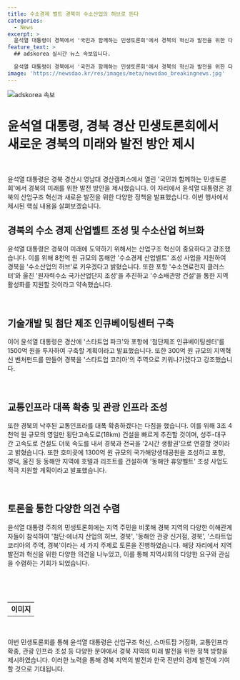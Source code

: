 ```yaml
---
title: 수소경제 벨트 경북이 수소산업의 허브로 뜬다
categories:
  - News
excerpt: >
  윤석열 대통령이 경북에서 '국민과 함께하는 민생토론회'에서 경북의 혁신과 발전을 위한 다양한 계획을 발표했다. 그는 산업구조 혁신, 수소경제 산업벨트 조성, 반도체 특화단지 육성, 스마트팜 거점화, 교통인프라 대폭 확충 등을 약속하며 경북의 새로운 도약을 위한 정부의 적극적인 지원을 강조했다. 또한 지역 주민과 관계자들과 함께 새로운 민생토론회를 통해 지역 발전과 혁신을 위한 다양한 의견을 공유했다. (단어 수: 98)
feature_text: >
  ## adskorea 실시간 뉴스 속보입니다.

  윤석열 대통령이 경북에서 '국민과 함께하는 민생토론회'에서 경북의 혁신과 발전을 위한 다양한 계획을 발표했다. 그는 산업구조 혁신, 수소경제 산업벨트 조성, 반도체 특화단지 육성, 스마트팜 거점화, 교통인프라 대폭 확충 등을 약속하며 경북의 새로운 도약을 위한 정부의 적극적인 지원을 강조했다. 또한 지역 주민과 관계자들과 함께 새로운 민생토론회를 통해 지역 발전과 혁신을 위한 다양한 의견을 공유했다. (단어 수: 98)
image: 'https://newsdao.kr/res/images/meta/newsdao_breakingnews.jpg'
---
```


<p><img src="https://newsdao.kr/res/images/meta/newsdao_breakingnews.jpg" alt="adskorea 속보" /></p>

<h1>윤석열 대통령, 경북 경산 민생토론회에서 새로운 경북의 미래와 발전 방안 제시</h1>

<p data-ke-size="size16">&nbsp;</p>

<p data-ke-size="size16">윤석열 대통령은 경북 경산시 영남대 경산캠퍼스에서 열린 '국민과 함께하는 민생토론회'에서 경북의 미래를 위한 발전 방안을 제시했습니다. 이 자리에서 윤석열 대통령은 경북의 산업구조 혁신과 새로운 발전을 위한 다양한 정책을 발표했습니다. 이번 행사에서 제시된 핵심 내용을 살펴보겠습니다.</p>

<h2 data-ke-size="size26">경북의 수소 경제 산업벨트 조성 및 수소산업 허브화</h2>

<p data-ke-size="size16">윤석열 대통령은 경북이 미래에 도약하기 위해서는 산업구조 혁신이 중요하다고 강조했습니다. 이를 위해 8천억 원 규모의 동해안 '수소경제 산업벨트' 조성 사업을 지원하여 경북을 '수소산업의 허브'로 키우겠다고 밝혔습니다. 또한 포항 '수소연료전지 클러스터'와 울진 '원자력수소 국가산업단지 조성'을 추진하고 '수소배관망 건설'을 통한 지역활성화를 지원할 것이라고 약속했습니다.</p>

<p data-ke-size="size16">&nbsp;</p>

<h2 data-ke-size="size26">기술개발 및 첨단 제조 인큐베이팅센터 구축</h2>

<p data-ke-size="size16">이어 윤석열 대통령은 경산에 '스타트업 파크'와 포항에 '첨단제조 인큐베이팅센터'를 1500억 원을 투자하여 구축할 계획이라고 발표했습니다. 또한 300억 원 규모의 지역혁신 벤처펀드를 만들어 경북을 '스타트업 코리아'의 주역으로 키워나가겠다고 강조했습니다.</p>

<p data-ke-size="size16">&nbsp;</p>

<h2 data-ke-size="size26">교통인프라 대폭 확충 및 관광 인프라 조성</h2>

<p data-ke-size="size16">또한 경북의 낙후된 교통인프라를 대폭 확충하겠다는 다짐을 했습니다. 이를 위해 3조 4천억 원 규모의 영일만 횡단고속도로(18km) 건설을 빠르게 추진할 것이며, 성주-대구 간 고속도로 건설도 더욱 속도를 내서 경북과 전국을 '2시간 생활권'으로 연결할 것이라고 밝혔습니다. 또한 호미곶에 1300억 원 규모의 국가해양생태공원을 조성하고 포항, 영덕, 울진 등 동해안 지역에 호텔과 리조트를 건설하여 '동해안 휴양벨트' 조성 사업도 적극 지원할 계획이라고 발표했습니다.</p>

<p data-ke-size="size16">&nbsp;</p>

<h2 data-ke-size="size26">토론을 통한 다양한 의견 수렴</h2>

<p data-ke-size="size16">윤석열 대통령 주최의 민생토론회에는 지역 주민을 비롯해 경북 지역의 다양한 이해관계자들이 참석하여 '첨단·에너지 산업의 허브, 경북', '동해안 관광 신거점, 경북', '스타트업 코리아의 주역, 경북'이라는 세 가지 주제로 토론을 진행하였습니다. 해당 자리에서 지역 발전과 혁신을 위한 다양한 의견을 나누었고, 이를 통해 지역사회의 다양한 요구와 관심을 수렴하는 기회가 되었습니다.</p>

<p data-ke-size="size16">&nbsp;</p>

<p data-ke-size="size16">&nbsp;</p>

<table>
<tbody>
<tr>
<td style="text-align: center; height: 17px;"><b>이미지</b></td>
</tr>
</tbody>
</table>

<p data-ke-size="size16">&nbsp;</p>

<p data-ke-size="size16">이번 민생토론회를 통해 윤석열 대통령은 산업구조 혁신, 스마트팜 거점화, 교통인프라 확충, 관광 인프라 조성 등 다양한 분야에서 경북 지역의 미래 발전을 위한 정책 방향을 제시하였습니다. 이러한 노력을 통해 경북 지역의 발전과 한국 전반의 경제 발전에 기여할 것으로 기대됩니다.</p>

<p data-ke-size="size16">&nbsp;</p>

